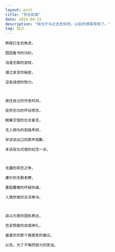 ```yaml
---
layout: post
title: "写在前面"
date: 2019-04-15 
description: "相当于与过去告别吧，以前的博客停用了。"
tag: 自己 
---   
```


	熬夜衍生的焦虑，
	
	囫囵看书的功利，

	消遣无聊的游戏，

	谓之良言的秘密，

	没有成绩的努力。



	放任自己的作息时间，

	徒然无功的怀旧想念，

	觥筹交错的壮志豪言，

	无人相与的孤独考研，

	早该说出口的那声抱歉，

	本该有仪式感的纪念一天。



	无趣的观念之争，

	廉价的无聊老梗，

	重蹈覆辙的怀疑伤痛，

	人情世故的炎凉寒冷。



	自以为是的固执表达，

	否定颓废的自我挣扎，

	最喜欢的那个薇薇笑的傻瓜，

	以及，为了不悔而努力的笑话。



